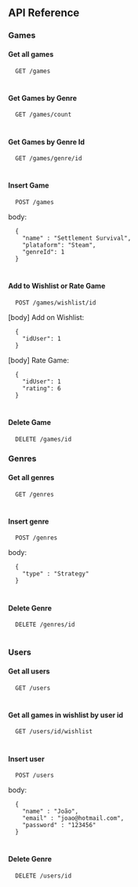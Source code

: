 
## API Reference

### Games

#### Get all games

```http
  GET /games
```

#

#### Get Games by Genre

```http
  GET /games/count
```

#

#### Get Games by Genre Id

```http
  GET /games/genre/id
```

#

#### Insert Game
```http
  POST /games
```
body: 
```
  {
    "name" : "Settlement Survival",
    "plataform": "Steam",
    "genreId": 1
  }
```

#

#### Add to Wishlist or Rate Game
```http
  POST /games/wishlist/id
```
[body] Add on Wishlist: 
```
  {
    "idUser": 1
  }
```

[body] Rate Game: 
```
  {
    "idUser": 1
    "rating": 6
  }
```

#

#### Delete Game
```http
  DELETE /games/id
```

### Genres

#### Get all genres

```http
  GET /genres
```

#

#### Insert genre

```http
  POST /genres
```
body: 
```
  {
    "type" : "Strategy"
  }
```
#

#### Delete Genre
```http
  DELETE /genres/id
```

#

### Users

#### Get all users

```http
  GET /users
```

#

#### Get all games in wishlist by user id

```http
  GET /users/id/wishlist
```

#

#### Insert user

```http
  POST /users
```
body: 
```
  {
    "name" : "João",
    "email" : "joao@hotmail.com",
    "password" : "123456"
  }
```
#

#### Delete Genre
```http
  DELETE /users/id
```
